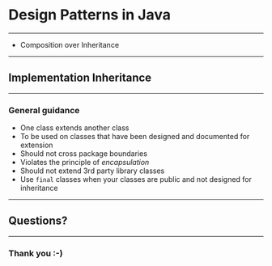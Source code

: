 
# Design Patterns in Java

<hr/>

* Composition over Inheritance

---

## Implementation Inheritance

<hr/>

### General guidance

* One class extends another class
* To be used on classes that have been designed and documented for extension
* Should not cross package boundaries
* Violates the principle of _encapsulation_
* Should not extend 3rd party library classes
* Use `final` classes when your classes are public and not designed for inheritance

---

## Questions?

<hr/>

### Thank you :-)